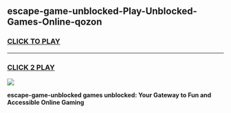 
## escape-game-unblocked-Play-Unblocked-Games-Online-qozon
<h3>
<a href="https://premium76.site?title=escape-game-unblocked&ref=25A">CLICK TO PLAY</a></h3>
<hr>

<h3>
<a href="https://premium76.site?title=escape-game-unblocked&ref=25A">CLICK 2 PLAY</a>
  
</h3>

<a href="https://premium76.site?title=escape-game-unblocked&ref=25A"><img src="https://clearcache.store/games.png"></a>


**escape-game-unblocked games unblocked: Your Gateway to Fun and Accessible Online Gaming**
